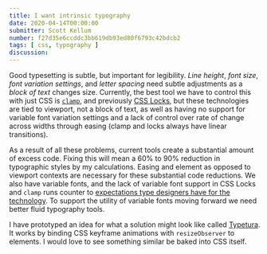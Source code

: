 ```yaml
---
title: I want intrinsic typography
date: 2020-04-14T00:00:00
submitter: Scott Kellum
number: f27d35e6ccddc3bb619db93ed80f6793c42bdcb2
tags: [ css, typography ]
discussion: 
---
```


Good typesetting is subtle, but important for legibility. _Line height_, _font size_, _font variation settings_, and _letter spacing_ need subtle adjustments as a _block of text_ changes size. Currently, the best tool we have to control this with just CSS is [`clamp`](https://developer.mozilla.org/en-US/docs/Web/CSS/clamp), and previously [CSS Locks](https://blog.typekit.com/2016/08/17/flexible-typography-with-css-locks/), but these technologies are tied to viewport, not a block of text, as well as having no support for variable font variation settings and a lack of control over rate of change across widths through easing (clamp and locks always have linear transitions).

As a result of all these problems, current tools create a substantial amount of excess code. Fixing this will mean a 60% to 90% reduction in typographic styles by my calculations. Easing and element as opposed to viewport contexts are necessary for these substantial code reductions. We also have variable fonts, and the lack of variable font support in CSS Locks and `clamp` runs counter to [expectations type designers have for the technology](https://www.instagram.com/p/B81EnHGBtW3/). To support the utility of variable fonts moving forward we need better fluid typography tools.

I have prototyped an idea for what a solution might look like called [Typetura](https://github.com/typetura/Typetura-Core). It works by binding CSS keyframe animations with `resizeObserver` to elements. I would love to see something similar be baked into CSS itself.
